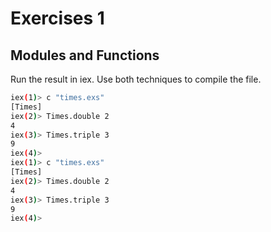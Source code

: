 # Exercises 1

## Modules and Functions

Run the result in iex. Use both techniques to compile the file.

```bash
iex(1)> c "times.exs"
[Times]
iex(2)> Times.double 2
4
iex(3)> Times.triple 3
9
iex(4)>
iex(1)> c "times.exs"
[Times]
iex(2)> Times.double 2
4
iex(3)> Times.triple 3
9
iex(4)> 
```
